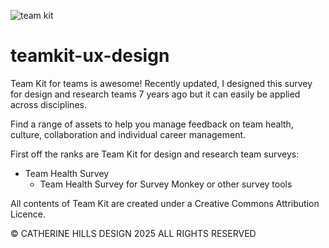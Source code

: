 ![team kit](https://user-images.githubusercontent.com/1219082/39807886-d36852f0-53c0-11e8-844a-eccd03036ff8.png)

# teamkit-ux-design

Team Kit for teams is awesome! Recently updated, I designed this survey for design and research teams 7 years ago but it can easily be applied across disciplines. 

Find a range of assets to help you manage feedback on team health, culture, collaboration and individual career management.

First off the ranks are Team Kit for design and research team surveys:
* Team Health Survey
    * Team Health Survey for Survey Monkey or other survey tools

All contents of Team Kit are created under a Creative Commons Attribution Licence. 

© CATHERINE HILLS DESIGN 2025 ALL RIGHTS RESERVED

